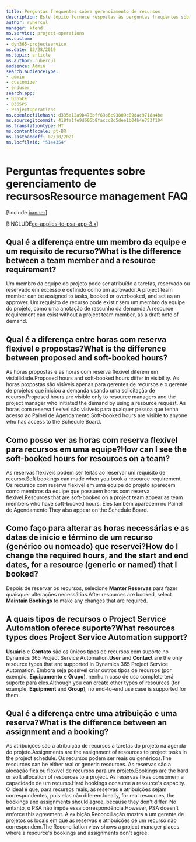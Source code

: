 ```yaml
---
title: Perguntas frequentes sobre gerenciamento de recursos
description: Este tópico fornece respostas às perguntas frequentes sobre gerenciamento de recursos.
author: ruhercul
manager: kfend
ms.service: project-operations
ms.custom:
- dyn365-projectservice
ms.date: 03/28/2019
ms.topic: article
ms.author: ruhercul
audience: Admin
search.audienceType:
- admin
- customizer
- enduser
search.app:
- D365CE
- D365PS
- ProjectOperations
ms.openlocfilehash: d335a12a9b478bff63b6c93809c89dac9718a4be
ms.sourcegitcommit: 418fa1fe9d605b8faccc2d5dee1b04b4e753f194
ms.translationtype: HT
ms.contentlocale: pt-BR
ms.lasthandoff: 02/10/2021
ms.locfileid: "5144354"
---
```

# <a name="resource-management-faq"></a><span data-ttu-id="59c48-103">Perguntas frequentes sobre gerenciamento de recursos</span><span class="sxs-lookup"><span data-stu-id="59c48-103">Resource management FAQ</span></span>

[!include [banner](../includes/psa-now-project-operations.md)]

[!INCLUDE[cc-applies-to-psa-app-3.x](../includes/cc-applies-to-psa-app-3x.md)]

## <a name="what-is-the-difference-between-a-team-member-and-a-resource-requirement"></a><span data-ttu-id="59c48-104">Qual é a diferença entre um membro da equipe e um requisito de recurso?</span><span class="sxs-lookup"><span data-stu-id="59c48-104">What is the difference between a team member and a resource requirement?</span></span>

<span data-ttu-id="59c48-105">Um membro da equipe do projeto pode ser atribuído a tarefas, reservado ou reservado em excesso e definido como um aprovador.</span><span class="sxs-lookup"><span data-stu-id="59c48-105">A project team member can be assigned to tasks, booked or overbooked, and set as an approver.</span></span> <span data-ttu-id="59c48-106">Um requisito de recurso pode existir sem um membro da equipe do projeto, como uma anotação de rascunho da demanda.</span><span class="sxs-lookup"><span data-stu-id="59c48-106">A resource requirement can exist without a project team member, as a draft note of demand.</span></span> 

## <a name="what-is-the-difference-between-proposed-and-soft-booked-hours"></a><span data-ttu-id="59c48-107">Qual é a diferença entre horas com reserva flexível e propostas?</span><span class="sxs-lookup"><span data-stu-id="59c48-107">What is the difference between proposed and soft-booked hours?</span></span>

<span data-ttu-id="59c48-108">As horas propostas e as horas com reserva flexível diferem em visibilidade.</span><span class="sxs-lookup"><span data-stu-id="59c48-108">Proposed hours and soft-booked hours differ in visibility.</span></span> <span data-ttu-id="59c48-109">As horas propostas são visíveis apenas para gerentes de recursos e o gerente de projetos que iniciou a demanda usando uma solicitação de recurso.</span><span class="sxs-lookup"><span data-stu-id="59c48-109">Proposed hours are visible only to resource managers and the project manager who initiated the demand by using a resource request.</span></span> <span data-ttu-id="59c48-110">As horas com reserva flexível são visíveis para qualquer pessoa que tenha acesso ao Painel de Agendamento.</span><span class="sxs-lookup"><span data-stu-id="59c48-110">Soft-booked hours are visible to anyone who has access to the Schedule Board.</span></span>

## <a name="how-can-i-see-the-soft-booked-hours-for-resources-on-a-team"></a><span data-ttu-id="59c48-111">Como posso ver as horas com reserva flexível para recursos em uma equipe?</span><span class="sxs-lookup"><span data-stu-id="59c48-111">How can I see the soft-booked hours for resources on a team?</span></span>

<span data-ttu-id="59c48-112">As reservas flexíveis podem ser feitas ao reservar um requisito de recurso.</span><span class="sxs-lookup"><span data-stu-id="59c48-112">Soft bookings can made when you book a resource requirement.</span></span> <span data-ttu-id="59c48-113">Os recursos com reserva flexível em uma equipe do projeto aparecem como membros da equipe que possuem horas com reserva flexível.</span><span class="sxs-lookup"><span data-stu-id="59c48-113">Resources that are soft-booked on a project team appear as team members who have soft-booked hours.</span></span> <span data-ttu-id="59c48-114">Eles também aparecem no Painel de Agendamento.</span><span class="sxs-lookup"><span data-stu-id="59c48-114">They also appear on the Schedule Board.</span></span>

## <a name="how-do-i-change-the-required-hours-and-the-start-and-end-dates-for-a-resource-generic-or-named-that-i-booked"></a><span data-ttu-id="59c48-115">Como faço para alterar as horas necessárias e as datas de início e término de um recurso (genérico ou nomeado) que reservei?</span><span class="sxs-lookup"><span data-stu-id="59c48-115">How do I change the required hours, and the start and end dates, for a resource (generic or named) that I booked?</span></span>

<span data-ttu-id="59c48-116">Depois de reservar os recursos, selecione **Manter Reservas** para fazer quaisquer alterações necessárias.</span><span class="sxs-lookup"><span data-stu-id="59c48-116">After resources are booked, select **Maintain Bookings** to make any changes that are required.</span></span>

## <a name="what-resources-types-does-project-service-automation-support"></a><span data-ttu-id="59c48-117">A quais tipos de recursos o Project Service Automation oferece suporte?</span><span class="sxs-lookup"><span data-stu-id="59c48-117">What resources types does Project Service Automation support?</span></span>

<span data-ttu-id="59c48-118">**Usuário** e **Contato** são os únicos tipos de recursos com suporte no Dynamics 365 Project Service Automation.</span><span class="sxs-lookup"><span data-stu-id="59c48-118">**User** and **Contact** are the only resource types that are supported in Dynamics 365 Project Service Automation.</span></span> <span data-ttu-id="59c48-119">Embora seja possível criar outros tipos de recursos (por exemplo, **Equipamento** e **Grupo**), nenhum caso de uso completo terá suporte para eles.</span><span class="sxs-lookup"><span data-stu-id="59c48-119">Although you can create other types of resources (for example, **Equipment** and **Group**), no end-to-end use case is supported for them.</span></span>

## <a name="what-is-the-difference-between-an-assignment-and-a-booking"></a><span data-ttu-id="59c48-120">Qual é a diferença entre uma atribuição e uma reserva?</span><span class="sxs-lookup"><span data-stu-id="59c48-120">What is the difference between an assignment and a booking?</span></span>

<span data-ttu-id="59c48-121">As atribuições são a atribuição de recursos a tarefas do projeto na agenda do projeto.</span><span class="sxs-lookup"><span data-stu-id="59c48-121">Assignments are the assignment of resources to project tasks in the project schedule.</span></span> <span data-ttu-id="59c48-122">Os recursos podem ser reais ou genéricos.</span><span class="sxs-lookup"><span data-stu-id="59c48-122">The resources can be either real or generic resources.</span></span> <span data-ttu-id="59c48-123">As reservas são a alocação fixa ou flexível de recursos para um projeto.</span><span class="sxs-lookup"><span data-stu-id="59c48-123">Bookings are the hard or soft allocation of resources to a project.</span></span> <span data-ttu-id="59c48-124">As reservas fixas consomem a capacidade de um recurso.</span><span class="sxs-lookup"><span data-stu-id="59c48-124">Hard bookings consume a resource's capacity.</span></span> <span data-ttu-id="59c48-125">O ideal é que, para recursos reais, as reservas e atribuições sejam correspondentes, pois elas não diferem.</span><span class="sxs-lookup"><span data-stu-id="59c48-125">Ideally, for real resources, the bookings and assignments should agree, because they don't differ.</span></span> <span data-ttu-id="59c48-126">No entanto, o PSA não impõe essa correspondência.</span><span class="sxs-lookup"><span data-stu-id="59c48-126">However, PSA doesn't enforce this agreement.</span></span> <span data-ttu-id="59c48-127">A exibição Reconciliação mostra a um gerente de projetos os locais em que as reservas e atribuições de um recurso não correspondem.</span><span class="sxs-lookup"><span data-stu-id="59c48-127">The Reconciliation view shows a project manager places where a resource's bookings and assignments don't agree.</span></span>
